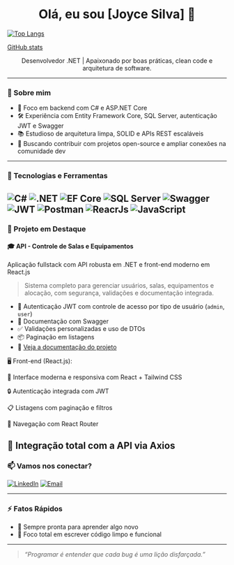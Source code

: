 <h1 align="center">Olá, eu sou [Joyce Silva] 👋</h1>


[![Top Langs](https://github-readme-stats.vercel.app/api/top-langs/?username=joyuserads&layout=compact)](https://github.com/anuraghazra/github-readme-stats)


[GitHub stats](https://github.com/joyuserads/joyuserads)


<p align="center">Desenvolvedor .NET | Apaixonado por boas práticas, clean code e arquitetura de software.</p>

---

### 🚀 Sobre mim

- 🎯 Foco em backend com C# e ASP.NET Core
- 🛠️ Experiência com Entity Framework Core, SQL Server, autenticação JWT e Swagger
- 📚 Estudioso de arquitetura limpa, SOLID e APIs REST escaláveis
- 🤝 Buscando contribuir com projetos open-source e ampliar conexões na comunidade dev

---

### 🧠 Tecnologias e Ferramentas

![C#](https://img.shields.io/badge/C%23-239120?style=for-the-badge&logo=c-sharp&logoColor=white)
![.NET](https://img.shields.io/badge/.NET-512BD4?style=for-the-badge&logo=dotnet&logoColor=white)
![EF Core](https://img.shields.io/badge/Entity%20Framework-6DB33F?style=for-the-badge&logo=.net&logoColor=white)
![SQL Server](https://img.shields.io/badge/SQL%20Server-CC2927?style=for-the-badge&logo=microsoftsqlserver&logoColor=white)
![Swagger](https://img.shields.io/badge/Swagger-85EA2D?style=for-the-badge&logo=swagger&logoColor=black)
![JWT](https://img.shields.io/badge/JWT-000000?style=for-the-badge&logo=jsonwebtokens&logoColor=white)
![Postman](https://img.shields.io/badge/Postman-FF6C37?style=for-the-badge&logo=postman&logoColor=white)
![ReacrJs](https://img.shields.io/badge/-ReactJs-61DAFB?logo=react&logoColor=white&style=for-the-badge)
![JavaScript](https://shields.io/badge/JavaScript-F7DF1E?logo=JavaScript&logoColor=000&style=flat-square)
---

### 📁 Projeto em Destaque

#### 🎓 API - Controle de Salas e Equipamentos
Aplicação fullstack com API robusta em .NET e front-end moderno em React.js
> Sistema completo para gerenciar usuários, salas, equipamentos e alocação, com segurança, validações e documentação integrada.


- 🔐 Autenticação JWT com controle de acesso por tipo de usuário (`admin`, `user`)
- 📄 Documentação com Swagger
- ✅ Validações personalizadas e uso de DTOs
- 📦 Paginação em listagens
- 🔗 [Veja a documentação do projeto](#✨-documentação-da-api---controle-de-salas-e-equipamentos)
  
🖥️ Front-end (React.js):

🎨 Interface moderna e responsiva com React + Tailwind CSS

🔒 Autenticação integrada com JWT

📋 Listagens com paginação e filtros

🧭 Navegação com React Router

🔁 Integração total com a API via Axios
---

### 📫 Vamos nos conectar?

[![LinkedIn](https://img.shields.io/badge/LinkedIn-0077B5?style=flat&logo=linkedin&logoColor=white)](https://linkedin.com/in/seu-usuario)
[![Email](https://img.shields.io/badge/Email-D14836?style=flat&logo=gmail&logoColor=white)](mailto:seuemail@exemplo.com)


---

### ⚡ Fatos Rápidos

- 💬 Sempre pronta para aprender algo novo
- 🎯 Foco total em escrever código limpo e funcional

---

> *“Programar é entender que cada bug é uma lição disfarçada.”*
